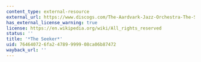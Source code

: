 ```yaml
---
content_type: external-resource
external_url: https://www.discogs.com/The-Aardvark-Jazz-Orchestra-The-Seeker/release/3344445
has_external_license_warning: true
license: https://en.wikipedia.org/wiki/All_rights_reserved
status: ''
title: '*The Seeker*'
uid: 76464072-6fa2-4789-9999-08ca06b87472
wayback_url: ''
---
```


